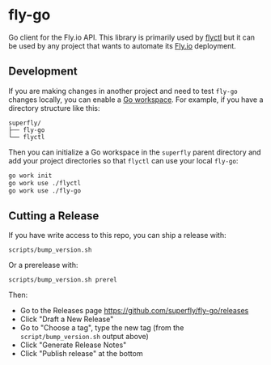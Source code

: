 fly-go
======

Go client for the Fly.io API. This library is primarily used by [flyctl][] but
it can be used by any project that wants to automate its [Fly.io] deployment.

[flyctl]: https://github.com/superfly/flyctl
[Fly.io]: https://fly.io


## Development

If you are making changes in another project and need to test `fly-go` changes
locally, you can enable a [Go workspace][]. For example, if you have a directory
structure like this:

```
superfly/
├── fly-go
└── flyctl
```

Then you can initialize a Go workspace in the `superfly` parent directory and
add your project directories so that `flyctl` can use your local `fly-go`:

```sh
go work init
go work use ./flyctl
go work use ./fly-go
```

[Go workspace]: https://go.dev/blog/get-familiar-with-workspaces

## Cutting a Release

If you have write access to this repo, you can ship a release with:

`scripts/bump_version.sh`

Or a prerelease with:

`scripts/bump_version.sh prerel`

Then:
* Go to the Releases page https://github.com/superfly/fly-go/releases
* Click "Draft a New Release"
* Go to "Choose a tag", type the new tag (from the `script/bump_version.sh` output above)
* Click "Generate Release Notes"
* Click "Publish release" at the bottom
